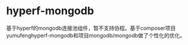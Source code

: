 # hyperf-mongodb
基于hyperf的mongodb连接池组件，暂不支持协程。基于composer项目yumufenghyperf-mongodb和项目mongodb/mongodb做了个性化的优化。
